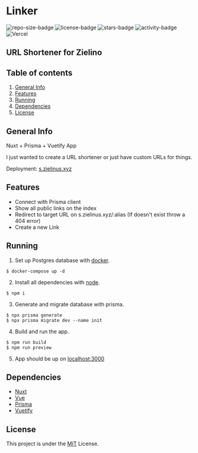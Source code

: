 # Linker

![repo-size-badge](https://img.shields.io/github/repo-size/Zielin0/linker?style=flat-square)
![license-badge](https://img.shields.io/github/license/Zielin0/linker?style=flat-square)
![stars-badge](https://img.shields.io/github/stars/Zielin0/linker?style=flat-square)
![activity-badge](https://img.shields.io/github/commit-activity/m/Zielin0/linker?style=flat-square)
![Vercel](https://therealsujitk-vercel-badge.vercel.app/?app=linker&style=flat-square)

## URL Shortener for Zielino

## Table of contents
1. [General Info](#general-info)
2. [Features](#features)
3. [Running](#running)
4. [Dependencies](#dependencies)
5. [License](#license)

## General Info

Nuxt + Prisma + Vuetify App

I just wanted to create a URL shortener or just have custom URLs for things.

Deployment: [s.zielinus.xyz](https://s.zielinus.xyz)

## Features

- Connect with Prisma client
- Show all public links on the index
- Redirect to target URL on s.zielinus.xyz/:alias (If doesn't exist throw a 404 error)
- Create a new Link
  
## Running

1. Set up Postgres database with [docker](https://www.docker.com/).

  ```shell
  $ docker-compose up -d
  ```

2. Install all dependencies with [node](https://nodejs.org/en/).
  
  ```shell
  $ npm i
  ```

3. Generate and migrate database with prisma.

  ```shell
  $ npx prisma generate
  $ npx prisma migrate dev --name init
  ```

4. Build and run the app.

  ```shell
  $ npm run build
  $ npm run preview
  ```

5. App should be up on [localhost:3000](http://localhost:3000)

## Dependencies

- [Nuxt](https://nuxt.com/)
- [Vue](https://vuejs.org/)
- [Prisma](https://www.prisma.io/)
- [Vuetify](https://next.vuetifyjs.com/en/)

## License
This project is under the [MIT](./LICENSE) License.